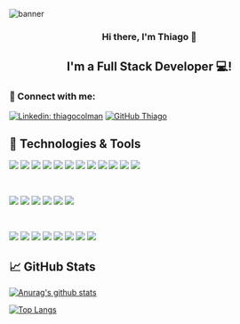 <p align='center'>

![banner](https://user-images.githubusercontent.com/41977517/236239903-d8aa603d-aa90-43e8-be53-cbd59463b094.png)

</p>

<h3 align="center">
Hi there, I'm Thiago 👋
</h3>

<h2 align="center">
I'm a Full Stack Developer 💻!
</h2>

### 🤝 Connect with me:

[![Linkedin: thiagocolman](https://img.shields.io/badge/-thiagocolman-blue?style=flat-square&logo=Linkedin&logoColor=white&link=https://www.linkedin.com/in/thiagocolman/)](https://www.linkedin.com/in/thiagocolman/)
[![GitHub Thiago](https://img.shields.io/github/followers/thiagohenriquesantos?label=follow&style=social)](https://github.com/thiagohenriquesantos)

## 🔧 Technologies & Tools

![](https://img.shields.io/badge/OS-Linux-informational?style=flat&logo=linux&logoColor=white&color=6aa6f8)
![](https://img.shields.io/badge/Editor-VS_Code-informational?style=flat&logo=visual-studio-code&logoColor=white&color=6aa6f8)
![](https://img.shields.io/badge/Code-Ruby-informational?style=flat&logo=ruby&logoColor=white&color=6aa6f8)
![](https://img.shields.io/badge/Code-JavaScript-informational?style=flat&logo=javascript&logoColor=white&color=6aa6f8)
![](https://img.shields.io/badge/Code-React-informational?style=flat&logo=react&logoColor=white&color=6aa6f8)
![](https://img.shields.io/badge/Code-HTML5-informational?style=flat&logo=HTML5&color=6aa6f8)
![](https://img.shields.io/badge/Code-NodeJS-informational?style=flat&logo=nodedotjs&color=6aa6f8)
![](https://img.shields.io/badge/Shell-Bash-informational?style=flat&logo=gnu-bash&logoColor=white&color=6aa6f8)
![](https://img.shields.io/badge/Code-MySQL-informational?style=flat&logo=mysql&color=6aa6f8)
![](https://img.shields.io/badge/Tools-PostgreSQL-informational?style=flat&logo=postgresql&logoColor=white&color=6aa6f8)
![](https://img.shields.io/badge/Tools-Docker-informational?style=flat&logo=docker&logoColor=white&color=6aa6f8)
![](https://img.shields.io/badge/Code-MongoDB-informational?style=flat&logo=mongodb&color=6aa6f8)

</br>

![](https://img.shields.io/badge/Style-Bootstrap-informational?style=flat&logo=Bootstrap&color=7952B3)
![](https://img.shields.io/badge/Style-CSS3-informational?style=flat&logo=CSS3&color=1572B6)
![](https://img.shields.io/badge/Style-styled--components-informational?style=flat&logo=styled-components&color=DB7093)
![](https://img.shields.io/badge/Style-Material--UI-informational?style=flat&logo=mui&color=007FFF)
![](https://img.shields.io/badge/Style-Chakra--UI-informational?style=flat&logo=chakraui&color=319795)
![](https://img.shields.io/badge/Style-Tailwind--CSS-informational?style=flat&logo=tailwindcss&color=06B6D4)


</br>

![](https://img.shields.io/badge/Tools-Figma-informational?style=flat&logo=Figma&color=F24E1E)
![](https://img.shields.io/badge/Tools-NPM-informational?style=flat&logo=NPM&color=CB3837)
![](https://img.shields.io/badge/Tools-YARN-informational?style=flat&logo=yarn&color=2C8EBB)
![](https://img.shields.io/badge/Tools-Vercel-informational?style=flat&logo=vercel&color=000000)
![](https://img.shields.io/badge/Tools-Heroku-informational?style=flat&logo=Heroku&color=430098)
![](https://img.shields.io/badge/Tools-Netlify-informational?style=flat&logo=netlify&color=00C7B7)
![](https://img.shields.io/badge/Tools-Git-informational?style=flat&logo=Git&color=F05032)
![](https://img.shields.io/badge/Tools-GitHub-informational?style=flat&logo=GitHub&color=181717)

## 📈 GitHub Stats

[![Anurag's github stats](https://github-readme-stats.vercel.app/api?username=thiagohenriquesantos)](https://github.com/thiagohenriquesantos)

[![Top Langs](https://github-readme-stats.vercel.app/api/top-langs/?username=thiagohenriquesantos&layout=compact)](https://github.com/thiagohenriquesantos)